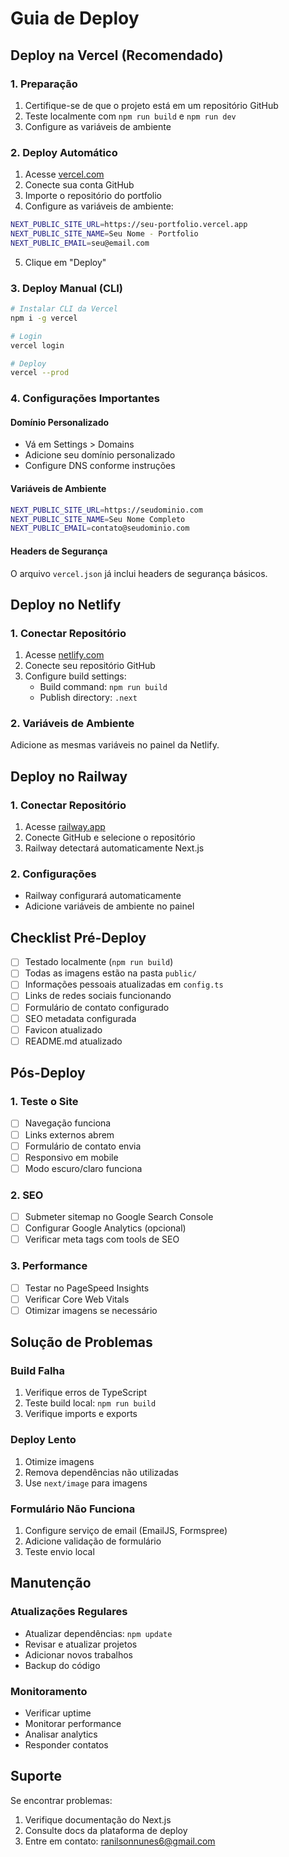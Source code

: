 # Guia de Deploy

## Deploy na Vercel (Recomendado)

### 1. Preparação

1. Certifique-se de que o projeto está em um repositório GitHub
2. Teste localmente com `npm run build` e `npm run dev`
3. Configure as variáveis de ambiente

### 2. Deploy Automático

1. Acesse [vercel.com](https://vercel.com)
2. Conecte sua conta GitHub
3. Importe o repositório do portfolio
4. Configure as variáveis de ambiente:

```bash
NEXT_PUBLIC_SITE_URL=https://seu-portfolio.vercel.app
NEXT_PUBLIC_SITE_NAME=Seu Nome - Portfolio
NEXT_PUBLIC_EMAIL=seu@email.com
```

5. Clique em "Deploy"

### 3. Deploy Manual (CLI)

```bash
# Instalar CLI da Vercel
npm i -g vercel

# Login
vercel login

# Deploy
vercel --prod
```

### 4. Configurações Importantes

#### Domínio Personalizado
- Vá em Settings > Domains
- Adicione seu domínio personalizado
- Configure DNS conforme instruções

#### Variáveis de Ambiente
```bash
NEXT_PUBLIC_SITE_URL=https://seudominio.com
NEXT_PUBLIC_SITE_NAME=Seu Nome Completo
NEXT_PUBLIC_EMAIL=contato@seudominio.com
```

#### Headers de Segurança
O arquivo `vercel.json` já inclui headers de segurança básicos.

## Deploy no Netlify

### 1. Conectar Repositório
1. Acesse [netlify.com](https://netlify.com)
2. Conecte seu repositório GitHub
3. Configure build settings:
   - Build command: `npm run build`
   - Publish directory: `.next`

### 2. Variáveis de Ambiente
Adicione as mesmas variáveis no painel da Netlify.

## Deploy no Railway

### 1. Conectar Repositório
1. Acesse [railway.app](https://railway.app)
2. Conecte GitHub e selecione o repositório
3. Railway detectará automaticamente Next.js

### 2. Configurações
- Railway configurará automaticamente
- Adicione variáveis de ambiente no painel

## Checklist Pré-Deploy

- [ ] Testado localmente (`npm run build`)
- [ ] Todas as imagens estão na pasta `public/`
- [ ] Informações pessoais atualizadas em `config.ts`
- [ ] Links de redes sociais funcionando
- [ ] Formulário de contato configurado
- [ ] SEO metadata configurada
- [ ] Favicon atualizado
- [ ] README.md atualizado

## Pós-Deploy

### 1. Teste o Site
- [ ] Navegação funciona
- [ ] Links externos abrem
- [ ] Formulário de contato envia
- [ ] Responsivo em mobile
- [ ] Modo escuro/claro funciona

### 2. SEO
- [ ] Submeter sitemap no Google Search Console
- [ ] Configurar Google Analytics (opcional)
- [ ] Verificar meta tags com tools de SEO

### 3. Performance
- [ ] Testar no PageSpeed Insights
- [ ] Verificar Core Web Vitals
- [ ] Otimizar imagens se necessário

## Solução de Problemas

### Build Falha
1. Verifique erros de TypeScript
2. Teste build local: `npm run build`
3. Verifique imports e exports

### Deploy Lento
1. Otimize imagens
2. Remova dependências não utilizadas
3. Use `next/image` para imagens

### Formulário Não Funciona
1. Configure serviço de email (EmailJS, Formspree)
2. Adicione validação de formulário
3. Teste envio local

## Manutenção

### Atualizações Regulares
- Atualizar dependências: `npm update`
- Revisar e atualizar projetos
- Adicionar novos trabalhos
- Backup do código

### Monitoramento
- Verificar uptime
- Monitorar performance
- Analisar analytics
- Responder contatos

## Suporte

Se encontrar problemas:
1. Verifique documentação do Next.js
2. Consulte docs da plataforma de deploy
3. Entre em contato: ranilsonnunes6@gmail.com
